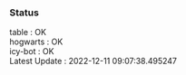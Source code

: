 ### Status


table : OK  
hogwarts : OK  
icy-bot : OK  
Latest Update : 2022-12-11 09:07:38.495247

